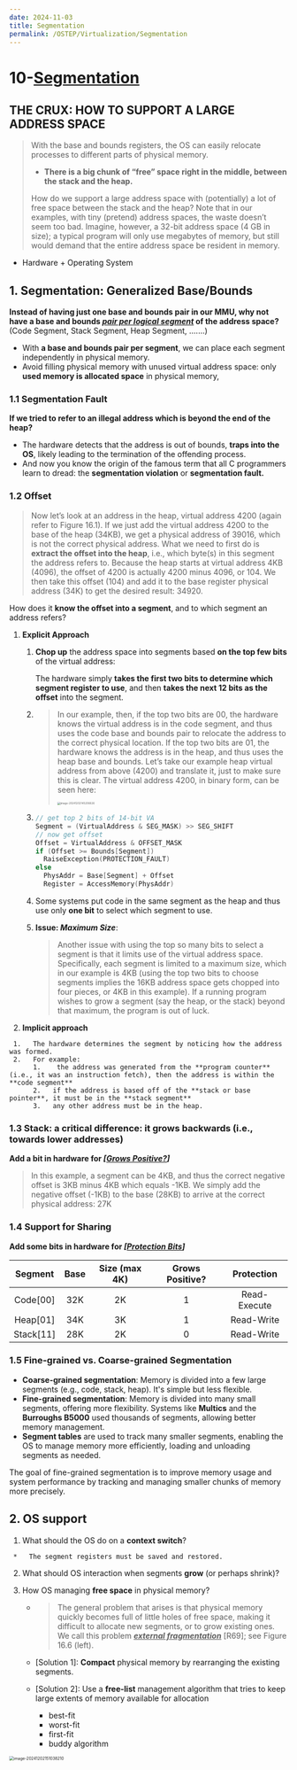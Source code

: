 ```yaml
---
date: 2024-11-03
title: Segmentation
permalink: /OSTEP/Virtualization/Segmentation
---
```


# 10-[Segmentation](https://pages.cs.wisc.edu/~remzi/OSTEP/vm-segmentation.pdf)

## **THE CRUX: HOW TO SUPPORT A LARGE ADDRESS SPACE**

> With the base and bounds registers, the OS can easily relocate processes to different parts of physical memory.
>
> *   **There is a big chunk of “free” space right in the middle, between the stack and the heap.**
>
> How do we support a large address space with (potentially) a lot of free space between the stack and the heap? Note that in our examples, with tiny (pretend) address spaces, the waste doesn’t seem too bad. Imagine, however, a 32-bit address space (4 GB in size); a typical program will only use megabytes of memory, but still would demand that the entire address space be resident in memory.

*   Hardware + Operating System



## 1. Segmentation: Generalized Base/Bounds

**Instead of having just one base and bounds pair in our MMU, why not have a base and bounds <u>*pair per logical segment*</u> of the address space?** (Code Segment, Stack Segment, Heap Segment, .......)

*   With **a base and bounds pair per segment**, we can place each segment independently in physical memory. 
*   Avoid filling physical memory with unused virtual address space:  only **used memory is allocated space** in physical memory, 

### 1.1 Segmentation Fault

**If we tried to refer to an illegal address which is beyond the end of the heap?** 

*   The hardware detects that the address is out of bounds, **traps into the OS**, likely leading to the termination of the offending process. 
*   And now you know the origin of the famous term that all C programmers learn to dread: the **segmentation violation** or **segmentation fault.**

### 1.2 Offset

>   Now let’s look at an address in the heap, virtual address 4200 (again refer to Figure 16.1). If we just add the virtual address 4200 to the base of the heap (34KB), we get a physical address of 39016, which is not the correct physical address. What we need to first do is **extract the offset into the heap**, i.e., which byte(s) in this segment the address refers to. Because the heap starts at virtual address 4KB (4096), the offset of 4200 is actually 4200 minus 4096, or 104. We then take this offset (104) and add it to the base register physical address (34K) to get the desired result: 34920.

 How does it **know the offset into a segment**, and to which segment an address refers?

1.   **Explicit Approach**

     1.   **Chop up** the address space into segments based **on the top few bits** of the virtual address: 

          The hardware simply **takes the first two bits to determine which segment register to use**, and then **takes the next 12 bits as the offset** into the segment.

     2.   >   In our example, then, if the top two bits are 00, the hardware knows the virtual address is in the code segment, and thus uses the code base and bounds pair to relocate the address to the correct physical location. If the top two bits are 01, the hardware knows the address is in the heap, and thus uses the heap base and bounds. Let’s take our example heap virtual address from above (4200) and translate it, just to make sure this is clear. The virtual address 4200, in binary form, can be seen here:
          >
          >   <img src="https://github.com/rouge3877/ImageHosting/image-20241202145206626.png" alt="image-20241202145206626" style="zoom:33%;" />

     3.   ```c
          // get top 2 bits of 14-bit VA
          Segment = (VirtualAddress & SEG_MASK) >> SEG_SHIFT
          // now get offset
          Offset = VirtualAddress & OFFSET_MASK
          if (Offset >= Bounds[Segment])
          	RaiseException(PROTECTION_FAULT)
          else
          	PhysAddr = Base[Segment] + Offset
          	Register = AccessMemory(PhysAddr)
          ```

     4.   Some systems put code in the same segment as the heap and thus use only **one bit** to select which segment to use.

     5.   **Issue: *Maximum Size***:

          >   Another issue with using the top so many bits to select a segment is that it limits use of the virtual address space. Specifically, each segment is limited to a maximum size, which in our example is 4KB (using the top two bits to choose segments implies the 16KB address space gets chopped into four pieces, or 4KB in this example). If a running program wishes to grow a segment (say the heap, or the stack) beyond that maximum, the program is out of luck.

2.    **Implicit approach**

     1.   The hardware determines the segment by noticing how the address was formed.
     2.   For example:
          1.    the address was generated from the **program counter** (i.e., it was an instruction fetch), then the address is within the **code segment**
          2.   if the address is based off of the **stack or base pointer**, it must be in the **stack segment**
          3.   any other address must be in the heap.

### 1.3 Stack: a critical difference: it grows backwards (i.e., towards lower addresses)

**Add a bit in hardware for *[<u>Grows Positive?</u>]***

>   In this example, a segment can be 4KB, and thus the correct negative offset is 3KB minus 4KB which equals -1KB. We  simply add the negative offset (-1KB) to the base (28KB) to arrive at the correct physical address: 27K

### 1.4 Support for Sharing

**Add some bits in hardware for *[<u>Protection Bits</u>]***

|  Segment  | Base | Size (max 4K) | Grows Positive? |  Protection  |
| :-------: | :--: | :-----------: | :-------------: | :----------: |
| Code[00]  | 32K  |      2K       |        1        | Read-Execute |
| Heap[01]  | 34K  |      3K       |        1        |  Read-Write  |
| Stack[11] | 28K  |      2K       |        0        |  Read-Write  |

### 1.5 Fine-grained vs. Coarse-grained Segmentation

-   **Coarse-grained segmentation**: Memory is divided into a few large segments (e.g., code, stack, heap). It's simple but less flexible.
-   **Fine-grained segmentation**: Memory is divided into many small segments, offering more flexibility. Systems like **Multics** and the **Burroughs B5000** used thousands of segments, allowing better memory management.
-   **Segment tables** are used to track many smaller segments, enabling the OS to manage memory more efficiently, loading and unloading segments as needed.

The goal of fine-grained segmentation is to improve memory usage and system performance by tracking and managing smaller chunks of memory more precisely.

## 2. OS support

1.    What should the OS do on a **context switch**?

     *   The segment registers must be saved and restored.

2.   What should  OS interaction when segments **grow** (or perhaps shrink)?

     

3.   How OS managing **free space** in physical memory?

     *   >   The general problem that arises is that physical memory quickly becomes full of little holes of free space, making it difficult to allocate new segments, or to grow existing ones. We call this problem **<u>*external fragmentation*</u>** [R69]; see Figure 16.6 (left).

     *   [Solution 1]:  **Compact** physical memory by rearranging the existing segments.

     *   [Solution 2]:  Use a **free-list** management algorithm that tries to keep large extents of memory available for allocation

         *   best-fit
         *   worst-fit
         *   first-fit
         *   buddy algorithm

<img src="https://github.com/rouge3877/ImageHosting/image-20241202151038210.png" alt="image-20241202151038210" style="zoom:50%;" />

